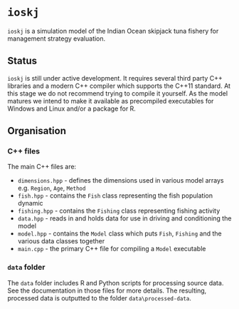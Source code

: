 # `ioskj`

`ioskj` is a simulation model of the Indian Ocean skipjack tuna fishery for management strategy evaluation.

## Status

`ioskj` is still under active development. It requires several third party C++ libraries and a modern C++ compiler which supports the C++11 standard. At this stage we do not recommend trying to compile it yourself. As the model matures we intend to make it available as precompiled executables for Windows and Linux and/or a package for R.

## Organisation

### C++ files

The main C++ files are:

- `dimensions.hpp` - defines the dimensions used in various model arrays e.g. `Region`, `Age`, `Method`
- `fish.hpp` - contains the `Fish` class representing the fish population dynamic
- `fishing.hpp` - contains the `Fishing` class representing fishing activity
- `data.hpp` - reads in and holds data for use in driving and conditioning the model
- `model.hpp` - contains the `Model` class which puts `Fish`, `Fishing` and the various data classes together
- `main.cpp` - the primary C++ file for compiling a `Model` executable

### `data` folder

The `data` folder includes R and Python scripts for processing source data. See the documentation in those files for more details. The resulting, processed data is outputted to the folder `data\processed-data`.

